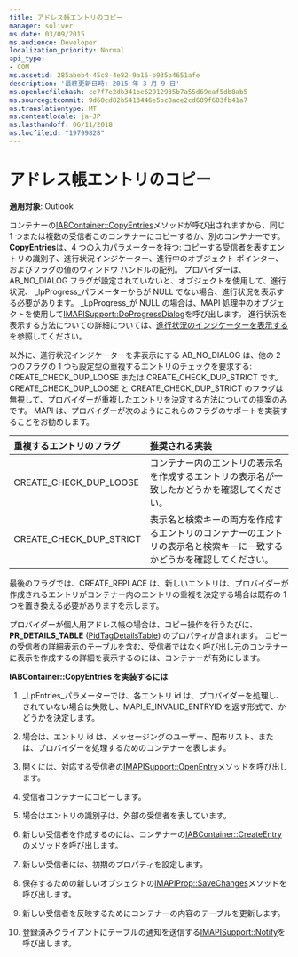 ```yaml
---
title: アドレス帳エントリのコピー
manager: soliver
ms.date: 03/09/2015
ms.audience: Developer
localization_priority: Normal
api_type:
- COM
ms.assetid: 285abeb4-45c8-4e82-9a16-b935b4651afe
description: '最終更新日時: 2015 年 3 月 9 日'
ms.openlocfilehash: ce7f7e2db341be62912935b7a55d69eaf5db8ab5
ms.sourcegitcommit: 9d60cd82b5413446e5bc8ace2cd689f683fb41a7
ms.translationtype: MT
ms.contentlocale: ja-JP
ms.lasthandoff: 06/11/2018
ms.locfileid: "19799828"
---
```

# <a name="copying-address-book-entries"></a>アドレス帳エントリのコピー

  
  
**適用対象**: Outlook 
  
コンテナーの[IABContainer::CopyEntries](iabcontainer-copyentries.md)メソッドが呼び出されますから、同じ 1 つまたは複数の受信者このコンテナーにコピーするか、別のコンテナーです。 **CopyEntries**は、4 つの入力パラメーターを持つ: コピーする受信者を表すエントリの識別子、進行状況インジケーター、進行中のオブジェクト ポインター、およびフラグの値のウィンドウ ハンドルの配列。 プロバイダーは、AB_NO_DIALOG フラグが設定されていないと、オブジェクトを使用して、進行状況、 _lpProgress_パラメーターからが NULL でない場合、進行状況を表示する必要があります。 _LpProgress_が NULL の場合は、MAPI 処理中のオブジェクトを使用して[IMAPISupport::DoProgressDialog](imapisupport-doprogressdialog.md)を呼び出します。 進行状況を表示する方法についての詳細については、[進行状況のインジケーターを表示する](mapi-progress-indicators.md)を参照してください。
  
以外に、進行状況インジケーターを非表示にする AB_NO_DIALOG は、他の 2 つのフラグの 1 つも設定型の重複するエントリのチェックを要求する: CREATE_CHECK_DUP_LOOSE または CREATE_CHECK_DUP_STRICT です。 CREATE_CHECK_DUP_LOOSE と CREATE_CHECK_DUP_STRICT のフラグは無視して、プロバイダーが重複したエントリを決定する方法についての提案のみです。 MAPI は、プロバイダーが次のようにこれらのフラグのサポートを実装することをお勧めします。
  
|**重複するエントリのフラグ**|**推奨される実装**|
|:-----|:-----|
|CREATE_CHECK_DUP_LOOSE  <br/> |コンテナー内のエントリの表示名を作成するエントリの表示名が一致したかどうかを確認してください。  <br/> |
|CREATE_CHECK_DUP_STRICT  <br/> |表示名と検索キーの両方を作成するエントリのコンテナーのエントリの表示名と検索キーに一致するかどうかを確認してください。  <br/> |
   
最後のフラグでは、CREATE_REPLACE は、新しいエントリは、プロバイダーが作成されるエントリがコンテナー内のエントリの重複を決定する場合は既存の 1 つを置き換える必要がありますを示します。 
  
プロバイダーが個人用アドレス帳の場合は、コピー操作を行うたびに、 **PR_DETAILS_TABLE** ([PidTagDetailsTable](pidtagdetailstable-canonical-property.md)) のプロパティが含まれます。 コピーの受信者の詳細表示のテーブルを含む、受信者ではなく呼び出し元のコンテナーに表示を作成するの詳細を表示するのには、コンテナーが有効にします。
  
 **IABContainer::CopyEntries を実装するには**
  
1. _LpEntries_パラメーターでは、各エントリ id は、プロバイダーを処理し、されていない場合は失敗し、MAPI_E_INVALID_ENTRYID を返す形式で、かどうかを決定します。 
    
2. 場合は、エントリ id は、メッセージングのユーザー、配布リスト、または、プロバイダーを処理するためのコンテナーを表します。
    
1. 開くには、対応する受信者の[IMAPISupport::OpenEntry](imapisupport-openentry.md)メソッドを呼び出します。 
    
2. 受信者コンテナーにコピーします。 
    
3. 場合はエントリの識別子は、外部の受信者を表しています。
    
1. 新しい受信者を作成するのには、コンテナーの[IABContainer::CreateEntry](iabcontainer-createentry.md)のメソッドを呼び出します。 
    
2. 新しい受信者には、初期のプロパティを設定します。
    
4. 保存するための新しいオブジェクトの[IMAPIProp::SaveChanges](imapiprop-savechanges.md)メソッドを呼び出します。 
    
5. 新しい受信者を反映するためにコンテナーの内容のテーブルを更新します。 
    
6. 登録済みクライアントにテーブルの通知を送信する[IMAPISupport::Notify](imapisupport-notify.md)を呼び出します。 
    

